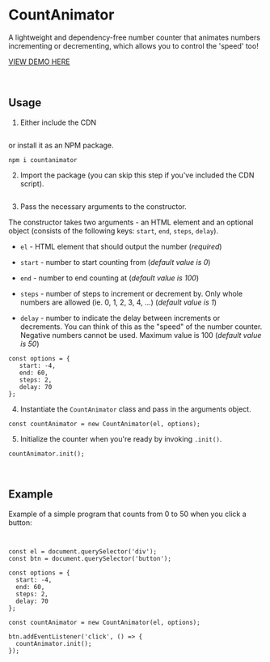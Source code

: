 # CountAnimator

A lightweight and dependency-free number counter that animates numbers incrementing or decrementing, which allows you to control the 'speed' too!

[VIEW DEMO HERE]()

<br />

## Usage

1. Either include the CDN
```

```
or install it as an NPM package.
```
npm i countanimator
```

2. Import the package (you can skip this step if you've included the CDN script).
```

```

3. Pass the necessary arguments to the constructor.

The constructor takes two arguments - an HTML element and an optional object (consists of the following keys: `start`, `end`, `steps`, `delay`).

 - `el` - HTML element that should output the number (_required_)

 - `start` - number to start counting from (_default value is 0_)
 - `end` - number to end counting at (_default value is 100_)
 - `steps` - number of steps to increment or decrement by. Only whole numbers are allowed (ie. 0, 1, 2, 3, 4, ...) (_default value is 1_)
 - `delay` - number to indicate the delay between increments or decrements. You can think of this as the "speed" of the number counter. Negative numbers cannot be used. Maximum value is 100 (_default value is 50_)

 ```
const options = {
    start: -4,
    end: 60,
    steps: 2,
    delay: 70
};
```

4. Instantiate the `CountAnimator` class and pass in the arguments object.

```
const countAnimator = new CountAnimator(el, options);
```

5. Initialize the counter when you're ready by invoking `.init()`.

```
countAnimator.init();
```

<br />

## Example
Example of a simple program that counts from 0 to 50 when you click a button:

```


const el = document.querySelector('div');
const btn = document.querySelector('button');

const options = {
  start: -4,
  end: 60,
  steps: 2,
  delay: 70
};

const countAnimator = new CountAnimator(el, options);

btn.addEventListener('click', () => {
  countAnimator.init();
});
```
